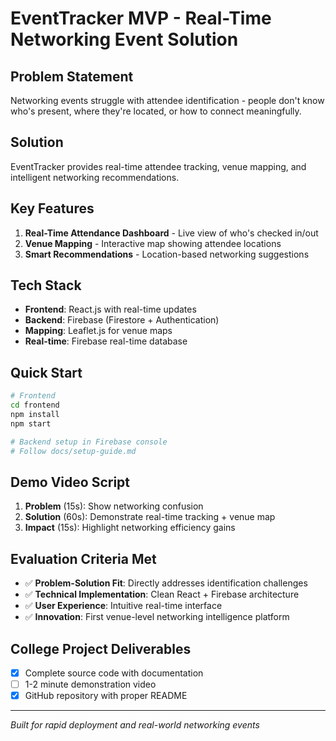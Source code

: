 # EventTracker MVP - Real-Time Networking Event Solution

## Problem Statement
Networking events struggle with attendee identification - people don't know who's present, where they're located, or how to connect meaningfully.

## Solution
EventTracker provides real-time attendee tracking, venue mapping, and intelligent networking recommendations.

## Key Features
1. **Real-Time Attendance Dashboard** - Live view of who's checked in/out
2. **Venue Mapping** - Interactive map showing attendee locations
3. **Smart Recommendations** - Location-based networking suggestions

## Tech Stack
- **Frontend**: React.js with real-time updates
- **Backend**: Firebase (Firestore + Authentication)
- **Mapping**: Leaflet.js for venue maps
- **Real-time**: Firebase real-time database

## Quick Start
```bash
# Frontend
cd frontend
npm install
npm start

# Backend setup in Firebase console
# Follow docs/setup-guide.md
```

## Demo Video Script
1. **Problem** (15s): Show networking confusion
2. **Solution** (60s): Demonstrate real-time tracking + venue map
3. **Impact** (15s): Highlight networking efficiency gains

## Evaluation Criteria Met
- ✅ **Problem-Solution Fit**: Directly addresses identification challenges
- ✅ **Technical Implementation**: Clean React + Firebase architecture
- ✅ **User Experience**: Intuitive real-time interface
- ✅ **Innovation**: First venue-level networking intelligence platform

## College Project Deliverables
- [x] Complete source code with documentation
- [ ] 1-2 minute demonstration video
- [x] GitHub repository with proper README

---
*Built for rapid deployment and real-world networking events*